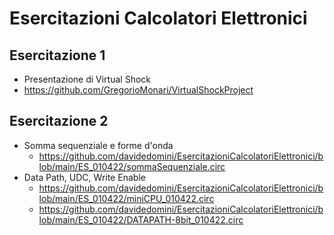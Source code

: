# Esercitazioni Calcolatori Elettronici

## Esercitazione 1
* Presentazione di Virtual Shock
 * https://github.com/GregorioMonari/VirtualShockProject

## Esercitazione 2
* Somma sequenziale e forme d'onda 
  * https://github.com/davidedomini/EsercitazioniCalcolatoriElettronici/blob/main/ES_010422/sommaSequenziale.circ
* Data Path, UDC, Write Enable
  * https://github.com/davidedomini/EsercitazioniCalcolatoriElettronici/blob/main/ES_010422/miniCPU_010422.circ
  * https://github.com/davidedomini/EsercitazioniCalcolatoriElettronici/blob/main/ES_010422/DATAPATH-8bit_010422.circ
